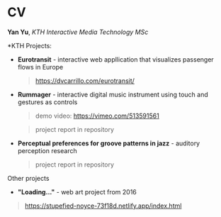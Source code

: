 # CV

**Yan Yu**, *KTH Interactive Media Technology MSc*


*KTH Projects:


* **Eurotransit** - interactive web appllication that visualizes passenger flows in Europe

  > https://dvcarrillo.com/eurotransit/


* **Rummager** - interactive digital music instrument using touch and gestures as controls

  > demo video: https://vimeo.com/513591561

  > project report in repository

* **Perceptual preferences for groove patterns in jazz** - auditory perception research

  > project report in repository
  
Other projects

*  **"Loading..."** - web art project from 2016
  >  https://stupefied-noyce-73f18d.netlify.app/index.html
